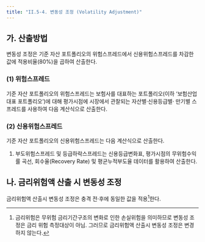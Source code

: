 ```yaml
---
title: "II.5-4. 변동성 조정 (Volatility Adjustment)"
---
```

## 가. 산출방법
변동성 조정은 기준 자산 포트폴리오의 위험스프레드에서 신용위험스프레드를 차감한 값에 적용비율(80%)을 곱하여 산출한다.
### (1) 위험스프레드
기준 자산 포트폴리오의 위험스프레드는 보험사를 대표하는 포트폴리오(이하 ‘보험산업 대표 포트폴리오’)에 대해 평가시점에 시장에서 관찰되는 자산별·신용등급별· 만기별 스프레드를 사용하여 다음 계산식으로 산출한다.
### (2) 신용위험스프레드
기준 자산 포트폴리오의 신용위험스프레드는 다음 계산식으로 산출한다.
1. 부도위험스프레드 및 등급하락스프레드는 신용등급변화표, 평가시점의 무위험수익률 곡선, 회수율(Recovery Rate) 및 평균누적부도율 데이터를 활용하여 산출한다.

## 나. 금리위험액 산출 시 변동성 조정
금리위험액 산출시 변동성 조정은 충격 전·후에 동일한 값을 적용[^1]한다.
[^1]: 금리위험은 무위험 금리기간구조의 변화로 인한 손실위험을 의미하므로 변동성 조정은 금리 위험 측정대상이 아님. 그러므로 금리위험액 산출시 변동성 조정은 변경하지 않는다.

